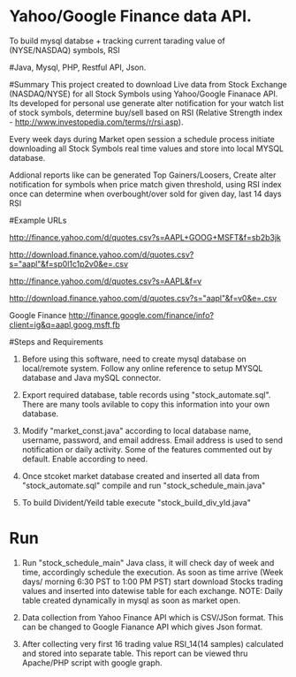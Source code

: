 # Yahoo/Google Finance data API.

To build mysql databse + tracking current tarading value of (NYSE/NASDAQ) symbols, RSI 

#Java, Mysql, PHP, Restful API, Json.

#Summary
  This project created to download Live data from Stock Exchange (NASDAQ/NYSE) for all Stock Symbols using Yahoo/Google Finanace API. Its developed for personal use generate alter notification for your watch list of stock symbols, determine buy/sell based on RSI (Relative Strength index - http://www.investopedia.com/terms/r/rsi.asp).

Every week days during Market open session a schedule process initiate downloading all Stock Symbols real time values and store into local MYSQL database.

Addional reports like can be generated Top Gainers/Loosers, Create alter notification for symbols when price match given threshold, using RSI index once can determine when overbought/over sold for given day, last 14 days RSI 


#Example URLs

http://finance.yahoo.com/d/quotes.csv?s=AAPL+GOOG+MSFT&f=sb2b3jk

http://download.finance.yahoo.com/d/quotes.csv?s="aapl"&f=sp0l1c1p2v0&e=.csv

http://finance.yahoo.com/d/quotes.csv?s=AAPL&f=v

http://download.finance.yahoo.com/d/quotes.csv?s="aapl"&f=v0&e=.csv

Google Finance
http://finance.google.com/finance/info?client=ig&q=aapl,goog,msft,fb

#Steps and Requirements

  1. Before using this software, need to create mysql database on local/remote system. Follow any online reference to setup MYSQL database and Java mySQL connector.

  2. Export required database, table records using  "stock_automate.sql".  There are many tools avilable to copy this information into your own database.

  3. Modify "market_const.java" according to local database name, username, password, and email address.  Email address is used to send notification or daily activity. Some of the features commented out by default. Enable according to need.

  4. Once stcoket market database created and inserted all data from "stock_automate.sql" compile and run "stock_schedule_main.java"

  5. To build Divident/Yeild table execute "stock_build_div_yld.java"
  
# Run
  1. Run "stock_schedule_main" Java class, it will check day of week and time, accordingly schedule the execution. As soon as time arrive (Week days/ morning 6:30 PST to 1:00 PM PST) start download Stocks trading values and inserted into datewise table for each exchange. 
NOTE: Daily table created dynamically in mysql as soon as market open.

  2. Data collection from Yahoo Finance API which is CSV/JSon format. This can be changed to Google Fianance API which gives Json format.  
  
  3. After collecting very first 16 trading value RSI_14(14 samples) calculated and stored into separate table.  This report can be viewed thru Apache/PHP script with google graph.
  
  

